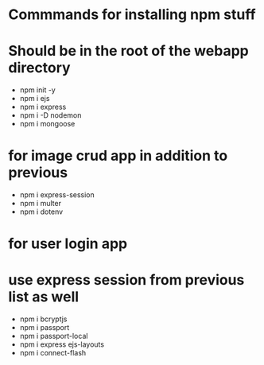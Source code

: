 # Commmands for installing npm stuff

# Should be in the root of the webapp directory

- npm init -y
- npm i ejs
- npm i express
- npm i -D nodemon
- npm i mongoose

# for image crud app in addition to previous

- npm i express-session
- npm i multer
- npm i dotenv

# for user login app

# use express session from previous list as well

- npm i bcryptjs
- npm i passport
- npm i passport-local
- npm i express ejs-layouts
- npm i connect-flash

